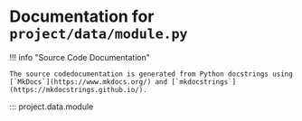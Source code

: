 # Documentation for `project/data/module.py`

!!! info "Source Code Documentation"

    The source codedocumentation is generated from Python docstrings using [`MkDocs`](https://www.mkdocs.org/) and [`mkdocstrings`](https://mkdocstrings.github.io/).

::: project.data.module
